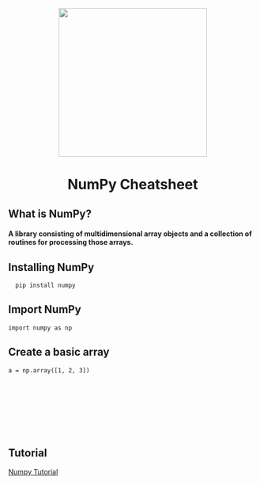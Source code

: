 <div align="center">
  <img src="https://github.com/ksalokya/devicon/blob/master/icons/numpy/numpy-original-wordmark.svg" width="300px"/>
</div>
<h1 align="center">NumPy Cheatsheet</h1>

## What is NumPy?
#### A library consisting of multidimensional array objects and a collection of routines for processing those arrays.

## Installing NumPy
```
  pip install numpy 
```

## Import NumPy
```
import numpy as np
```

## Create a basic array
```
a = np.array([1, 2, 3])
```


## 
```

```

## 
```

```

## 
```

```

## 
```

```

## Tutorial 
[Numpy Tutorial](https://youtu.be/Rbh1rieb3zc)
